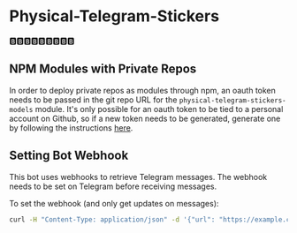 # Physical-Telegram-Stickers
🅱️🅱️🅱️🅱️🅱️🅱️🅱️🅱️🅱️

## NPM Modules with Private Repos

In order to deploy private repos as modules through npm, an oauth token needs to be passed in the git repo URL for the `physical-telegram-stickers-models` module. It's only possible for an oauth token to be tied to a personal account on Github, so if a new token needs to be generated, generate one by following the instructions [here](https://help.github.com/articles/creating-a-personal-access-token-for-the-command-line/).


## Setting Bot Webhook
This bot uses webhooks to retrieve Telegram messages. The webhook needs to be set on Telegram before receiving messages.

To set the webhook (and only get updates on messages):
```bash
curl -H "Content-Type: application/json" -d '{"url": "https://example.com/new-message-endpoint", "allowed_updates": ["message"]}' https://api.telegram.org/bot<api_token>/setWebhook
```